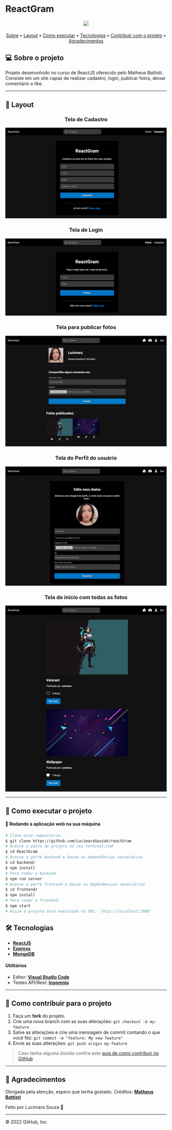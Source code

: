 # ReactGram

<h4 align="center">
	<img height="150" src="https://miro.medium.com/max/1200/1*smuMxL6qzvl-OUxTfuxHUg.jpeg">
</h4>

<p align="center">
 <a href="#-sobre-o-projeto">Sobre</a> •
 <a href="#-layout">Layout</a> • 
 <a href="#-como-executar-o-projeto">Como executar</a> • 
 <a href="#-tecnologias">Tecnologias</a> • 
 <a href="#-como-contribuir-para-o-projeto">Contribuir com o projeto</a> • 
 <a href="#-agradecimentos">Agradecimentos</a>
</p>


## 💻 Sobre o projeto

Projeto desenvolvido no curso de ReactJS oferecido pelo Matheus Battisti. Consiste em um site capaz de realizar cadastro, login, publicar fotos, deixar comentário e like.

---

## 🎨 Layout

<div align="center">
<h3>Tela de Cadastro</h3>
<img class="tela"  src="telas/Cadastro.png"/>
<h3>Tela de Login</h3>
<img class="tela"  src="telas/Login.png"/>
<h3>Tela para publicar fotos</h3>
<img class="tela"  src="telas/Publicar.png"/>
<h3>Tela do Perfil do usuário</h3>
<img class="tela"  src="telas/Perfil.png"/>
<h3>Tela de início com todas as fotos</h3>
<img class="tela" src="telas/Home.png"/>
</div>

---


## 🚀 Como executar o projeto

#### 🧭 Rodando a aplicação web na sua máquina

```bash
# Clone este repositório
$ git clone https://github.com/LucimaraSouzah/reactGram
# Acesse a pasta do projeto no seu terminal/cmd
$ cd ReactGram
# Acesse a parte backend e baixe as dependências necessárias
$ cd backend/ 
$ npm install
# Para rodar o backend
$ npm run server
# Acesse a parte frontend e baixe as depêndencias necessárias
$ cd frontend/
$ npm install
# Para rodar o frontend 
$ npm start 
# Assim o projeto será executado na URL: 'http://localhost:3000'

```

## 🛠 Tecnologias

- **[ReactJS](https://reactjs.org)**
- **[Express](https://expressjs.com/pt-br/)**
- **[MongoDB](https://www.mongodb.com)**



#### **Utilitários**

- Editor:  **[Visual Studio Code](https://code.visualstudio.com/)**
- Testes API/Rest: **[Insomnia](https://insomnia.rest)**

---

## 💪 Como contribuir para o projeto

1. Faça um **fork** do projeto.
2. Crie uma nova branch com as suas alterações: `git checkout -b my-feature`
3. Salve as alterações e crie uma mensagem de commit contando o que você fez: `git commit -m "feature: My new feature"`
4. Envie as suas alterações: `git push origin my-feature`
> Caso tenha alguma dúvida confira este [guia de como contribuir no GitHub](./CONTRIBUTING.md)
---

## 📝 Agradecimentos

Obrigada pela atenção, espero que tenha gostado. Créditos: **[Matheus Battisti](https://github.com/matheusbattisti)**

Feito por Lucimara Souza 💜

---
© 2022 GitHub, Inc.
